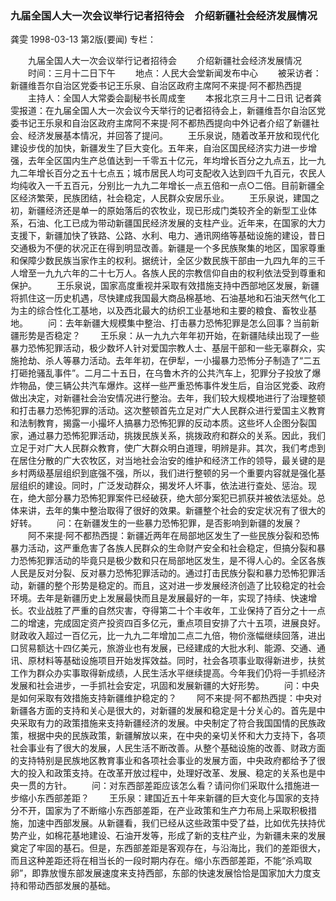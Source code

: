 ### 九届全国人大一次会议举行记者招待会　介绍新疆社会经济发展情况
龚雯
1998-03-13
第2版(要闻)
专栏：

　　九届全国人大一次会议举行记者招待会
　　介绍新疆社会经济发展情况
　　时间：三月十二日下午
　　地点：人民大会堂新闻发布中心
　　被采访者：新疆维吾尔自治区党委书记王乐泉、自治区政府主席阿不来提·阿不都热西提
　　主持人：全国人大常委会副秘书长周成奎
　　本报北京三月十二日讯  记者龚雯报道：在九届全国人大一次会议今天举行的记者招待会上，新疆维吾尔自治区党委书记王乐泉和自治区政府主席阿不来提·阿不都热西提向中外记者介绍了新疆社会、经济发展基本情况，并回答了提问。
　　王乐泉说，随着改革开放和现代化建设步伐的加快，新疆发生了巨大变化。五年来，自治区国民经济实力进一步增强，去年全区国内生产总值达到一千零五十亿元，年均增长百分之九点五，比一九九二年增长百分之五十七点五；城市居民人均可支配收入达到四千九百元，农民人均纯收入一千五百元，分别比一九九二年增长一点五倍和一点○二倍。目前新疆全区经济繁荣，民族团结，社会稳定，人民群众安居乐业。
　　王乐泉说，建国之初，新疆经济还是单一的原始落后的农牧业，现已形成门类较齐全的新型工业体系，石油、化工已成为带动新疆国民经济发展的支柱产业。近年来，在国家的大力支援下，新疆加快了铁路、公路、水利、电力、通讯网络等基础设施的建设，昔日交通极为不便的状况正在得到明显改善。新疆是一个多民族聚集的地区，国家尊重和保障少数民族当家作主的权利。据统计，全区少数民族干部由一九四九年的三千人增至一九九六年的二十七万人。各族人民的宗教信仰自由的权利依法受到尊重和保护。
　　王乐泉说，国家高度重视并采取有效措施支持中西部地区发展，新疆将抓住这一历史机遇，尽快建成我国最大商品棉基地、石油基地和石油天然气化工为主的综合性化工基地，以及西北最大的纺织工业基地和主要的粮食、畜牧业基地。
　　问：去年新疆大规模集中整治、打击暴力恐怖犯罪是怎么回事？当前新疆形势是否稳定？
　　王乐泉：从一九九六年年初开始，在新疆陆续出现了一些暴力恐怖犯罪活动，极少数坏人针对爱国宗教人士、基层干部和一些无辜群众，实施抢劫、杀人等暴力活动。去年年初，在伊犁，一小撮暴力恐怖分子制造了“二五打砸抢骚乱事件”。二月二十五日，在乌鲁木齐的公共汽车上，犯罪分子投放了爆炸物品，使三辆公共汽车爆炸。这样一些严重恐怖事件发生后，自治区党委、政府做出决定，对新疆社会治安情况进行整治。去年，我们较大规模地进行了治理整顿和打击暴力恐怖犯罪的活动。这次整顿首先立足对广大人民群众进行爱国主义教育和法制教育，揭露一小撮坏人搞暴力恐怖犯罪的反动本质。这些坏人企图分裂国家，通过暴力恐怖犯罪活动，挑拨民族关系，挑拨政府和群众的关系。因此，我们立足于对广大人民群众教育，使广大群众明白道理，明辨是非。其次，我们考虑到在居住分散的广大农牧区，对当地社会治安的维护和经济工作的领导，最关键的是乡村两级基层组织到底强不强，所以，我们进行整顿的另一个重要内容就是强化基层组织的建设。同时，广泛发动群众，揭发坏人坏事，依法进行查处、惩治。现在，绝大部分暴力恐怖犯罪案件已经破获，绝大部分案犯已抓获并被依法惩处。总体来讲，去年的集中整治取得了很好的效果。新疆整个社会的安定状况有了很大的好转。
　　问：在新疆发生的一些暴力恐怖犯罪，是否影响到新疆的发展？
　　阿不来提·阿不都热西提：新疆近两年在局部地区发生了一些民族分裂和恐怖暴力活动，这严重危害了各族人民群众的生命财产安全和社会稳定，但搞分裂和暴力恐怖犯罪活动的毕竟只是极少数和只在局部地区发生，是不得人心的。全区各族人民是反对分裂、反对暴力恐怖犯罪活动的。通过打击民族分裂和暴力恐怖犯罪活动，新疆的整个形势是稳定的。而且，这对进一步发展经济创造了比较稳定的社会环境。去年是新疆历史上发展最快而且是发展最好的一年，实现了持续、快速增长。农业战胜了严重的自然灾害，夺得第二十个丰收年，工业保持了百分之十一点二的增速，完成固定资产投资四百多亿元，重点项目安排了六十五项，进展良好。财政收入超过一百亿元，比一九九二年增加二点二九倍，物价涨幅继续回落，进出口贸易额达十四亿美元，旅游业也有发展，已经建成的大批水利、能源、交通、通讯、原材料等基础设施项目开始发挥效益。同时，社会各项事业取得新进步，扶贫工作为群众办实事取得新成绩，人民生活水平继续提高。今年我们仍将一手抓经济发展和社会进步，一手抓社会安定，巩固和发展新疆的大好形势。
　　问：中央是如何采取有效措施支持新疆维护稳定的？
　　阿不来提·阿不都热西提：中央对新疆各方面的支持和关心是很大的，对新疆的发展和稳定是十分关心的。首先是中央采取有力的政策措施来支持新疆经济的发展。中央制定了符合我国国情的民族政策，根据中央的民族政策，新疆解放以来，在中央的亲切关怀和大力支持下，各项社会事业有了很大的发展，人民生活不断改善。从整个基础设施的改善、财政方面的支持特别是民族地区教育事业和各项社会事业的发展方面，中央政府都给予了很大的投入和政策支持。在改革开放过程中，处理好改革、发展、稳定的关系也是中央一贯的方针。
　　问：对东西部差距应该怎么看？请问你们采取什么措施进一步缩小东西部差距？
　　王乐泉：建国近五十年来新疆的巨大变化与国家的支持分不开，国家为了不断缩小东西部差距，在产业政策和生产力布局上采取积极措施，加速中西部发展。从新疆看，我们已经从这些政策中受了益，比如优先扶持优势产业，如棉花基地建设、石油开发等，形成了新的支柱产业，为新疆未来的发展奠定了牢固的基石。但是，东西部差距是客观存在，与沿海比，我们的差距很大，而且这种差距还将在相当长的一段时期内存在。缩小东西部差距，不能“杀鸡取卵”，即靠放慢东部发展速度来支持西部，东部的快速发展恰恰是国家加大力度支持和带动西部发展的基础。
